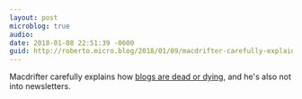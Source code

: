 ```yaml
---
layout: post
microblog: true
audio: 
date: 2018-01-08 22:51:39 -0600
guid: http://roberto.micro.blog/2018/01/09/macdrifter-carefully-explains.html
---
```

Macdrifter carefully explains how [blogs are dead or dying](http://www.macdrifter.com/2018/01/you-get-what-you-get.html), and he's also not into newsletters. 
